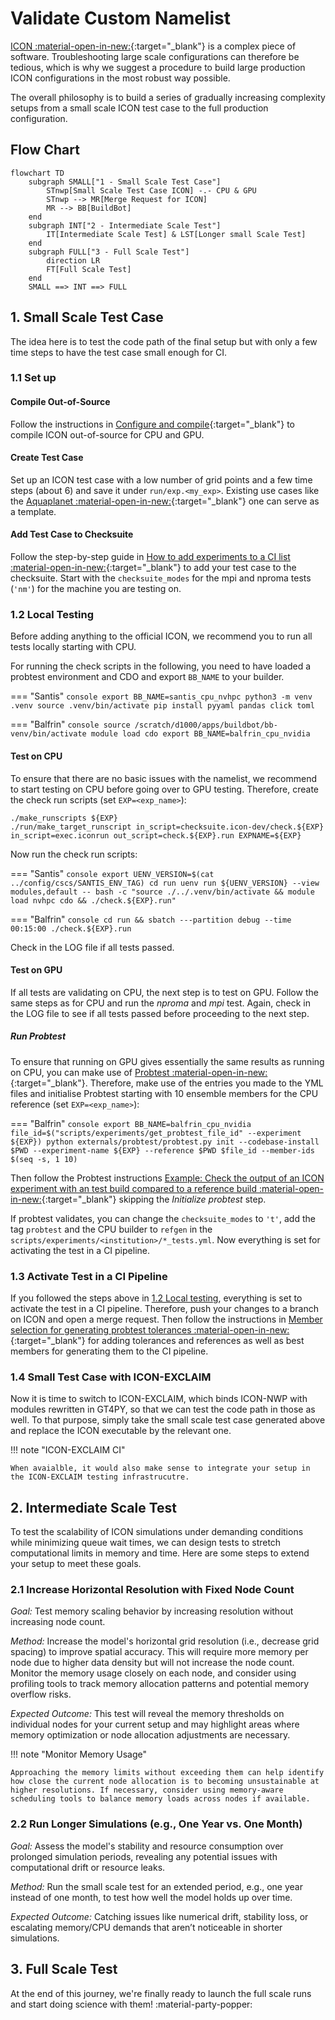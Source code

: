 # Validate Custom Namelist

[ICON :material-open-in-new:](https://www.icon-model.org/icon_model){:target="_blank"} is a complex piece of software. Troubleshooting large scale configurations can therefore be tedious, which is why we suggest a procedure to build large production ICON configurations in the most robust way possible.

The overall philosophy is to build a series of gradually increasing complexity setups from a small scale ICON test case to the full production configuration.

## Flow Chart

```mermaid
flowchart TD
    subgraph SMALL["1 - Small Scale Test Case"]
        STnwp[Small Scale Test Case ICON] -.- CPU & GPU
        STnwp --> MR[Merge Request for ICON]
        MR --> BB[BuildBot]
    end
    subgraph INT["2 - Intermediate Scale Test"]
        IT[Intermediate Scale Test] & LST[Longer small Scale Test]
    end
    subgraph FULL["3 - Full Scale Test"]
        direction LR
        FT[Full Scale Test]
    end
    SMALL ==> INT ==> FULL
```

## 1. Small Scale Test Case

The idea here is to test the code path of the final setup but with only a few time steps to have the test case small enough for CI.

### 1.1 Set up

#### Compile Out-of-Source

Follow the instructions in [Configure and compile](compile_and_run.md){:target="_blank"} to compile ICON out-of-source for CPU and GPU.

#### Create Test Case

Set up an ICON test case with a low number of grid points and a few time steps (about 6) and save it under `run/exp.<my_exp>`. Existing use cases like the [Aquaplanet :material-open-in-new:](https://gitlab.dkrz.de/icon/icon-nwp/-/blob/master/run/exp.exclaim_ape_R02B04){:target="_blank"} one can serve as a template.

#### Add Test Case to Checksuite

Follow the step-by-step guide in [How to add experiments to a CI list :material-open-in-new:](https://gitlab.dkrz.de/icon/wiki/-/wikis/How-to-set-up-new-test-experiments-for-CI#how-to-add-experiments-to-a-ci-list){:target="_blank"} to add your test case to the checksuite. Start with the `checksuite_modes` for the mpi and nproma tests (`'nm'`) for the machine you are testing on.

### 1.2 Local Testing

Before adding anything to the official ICON, we recommend you to run all tests locally starting with CPU.

For running the check scripts in the following, you need to have loaded a probtest environment and CDO and export `BB_NAME` to your builder.

=== "Santis"
    ```console
    export BB_NAME=santis_cpu_nvhpc
    python3 -m venv .venv
    source .venv/bin/activate
    pip install pyyaml pandas click toml
    ```

=== "Balfrin"
    ```console
    source /scratch/d1000/apps/buildbot/bb-venv/bin/activate
    module load cdo
    export BB_NAME=balfrin_cpu_nvidia
    ```

#### Test on CPU

To ensure that there are no basic issues with the namelist, we recommend to start testing on CPU before going over to GPU testing. Therefore, create the check run scripts (set `EXP=<exp_name>`):

```console
./make_runscripts ${EXP}
./run/make_target_runscript in_script=checksuite.icon-dev/check.${EXP} in_script=exec.iconrun out_script=check.${EXP}.run EXPNAME=${EXP}
```

Now run the check run scripts:

=== "Santis"
    ```console
    export UENV_VERSION=$(cat ../config/cscs/SANTIS_ENV_TAG)
    cd run
    uenv run ${UENV_VERSION} --view modules,default -- bash -c "source ./../.venv/bin/activate && module load nvhpc cdo && ./check.${EXP}.run"
    ```

=== "Balfrin"
    ```console
    cd run && sbatch ---partition debug --time 00:15:00 ./check.${EXP}.run
    ```

Check in the LOG file if all tests passed.

#### Test on GPU

If all tests are validating on CPU, the next step is to test on GPU. Follow the same steps as for CPU and run the *nproma* and *mpi* test. Again, check in the LOG file to see if all tests passed before proceeding to the next step.


##### Run Probtest
To ensure that running on GPU gives essentially the same results as running on CPU, you can make use of [Probtest :material-open-in-new:](https://github.com/MeteoSwiss/probtest?tab=readme-ov-file#probtest){:target="_blank"}. Therefore, make use of the entries you made to the YML files and initialise Probtest starting with 10 ensemble members for the CPU reference (set `EXP=<exp_name>`):

=== "Balfrin"
    ```console
    export BB_NAME=balfrin_cpu_nvidia
    file_id=$("scripts/experiments/get_probtest_file_id" --experiment ${EXP})
    python externals/probtest/probtest.py init --codebase-install $PWD --experiment-name ${EXP} --reference $PWD $file_id --member-ids $(seq -s, 1 10)
    ```

Then follow the Probtest instructions [Example: Check the output of an ICON experiment with an test build compared to a reference build :material-open-in-new:](https://github.com/MeteoSwiss/probtest?tab=readme-ov-file#example-check-the-output-of-an-icon-experiment-with-an-test-build-compared-to-a-reference-build){:target="_blank"} skipping the *Initialize probtest* step.

 If probtest validates, you can change the `checksuite_modes` to `'t'`, add the tag `probtest` and the CPU builder to `refgen` in the `scripts/experiments/<institution>/*_tests.yml`. Now everything is set for activating the test in a CI pipeline.

### 1.3 Activate Test in a CI Pipeline

If you followed the steps above in [1.2 Local testing](large_use_cases.md#12-local-testing), everything is set to activate the test in a CI pipeline. Therefore, push your changes to a branch on ICON and open a merge request. Then follow the instructions in [Member selection for generating probtest tolerances :material-open-in-new:](https://gitlab.dkrz.de/icon/wiki/-/wikis/GPU-development/Member-selection-for-generating-probtest-tolerances){:target="_blank"} for adding tolerances and references as well as best members for generating them to the CI pipeline.

### 1.4 Small Test Case with ICON-EXCLAIM

Now it is time to switch to ICON-EXCLAIM, which binds ICON-NWP with modules rewritten in GT4PY, so that we can test the code path in those as well. To that purpose, simply take the small scale test case generated above and replace the ICON executable by the relevant one.

!!! note "ICON-EXCLAIM CI"

    When avaialble, it would also make sense to integrate your setup in the ICON-EXCLAIM testing infrastrucutre.

## 2. Intermediate Scale Test

To test the scalability of ICON simulations under demanding conditions while minimizing queue wait times, we can design tests to stretch computational limits in memory and time. Here are some steps to extend your setup to meet these goals.

### 2.1 Increase Horizontal Resolution with Fixed Node Count

*Goal:* Test memory scaling behavior by increasing resolution without increasing node count.

*Method:* 
Increase the model's horizontal grid resolution (i.e., decrease grid spacing) to improve spatial accuracy. 
        This will require more memory per node due to higher data density but will not increase the node count.
        Monitor the memory usage closely on each node, and consider using profiling tools to track memory allocation patterns and potential memory overflow risks.


*Expected Outcome:* This test will reveal the memory thresholds on individual nodes for your current setup and may highlight areas where memory optimization or node allocation adjustments are necessary.

!!! note "Monitor Memory Usage"

    Approaching the memory limits without exceeding them can help identify how close the current node allocation is to becoming unsustainable at higher resolutions. If necessary, consider using memory-aware scheduling tools to balance memory loads across nodes if available.

### 2.2 Run Longer Simulations (e.g., One Year vs. One Month)

*Goal:* Assess the model's stability and resource consumption over prolonged simulation periods, revealing any potential issues with computational drift or resource leaks.

*Method:* Run the small scale test for an extended period, e.g., one year instead of one month, to test how well the model holds up over time.

*Expected Outcome:* Catching issues like numerical drift, stability loss, or escalating memory/CPU demands that aren’t noticeable in shorter simulations.

## 3. Full Scale Test

At the end of this journey, we're finally ready to launch the full scale runs and start doing science with them! :material-party-popper:

